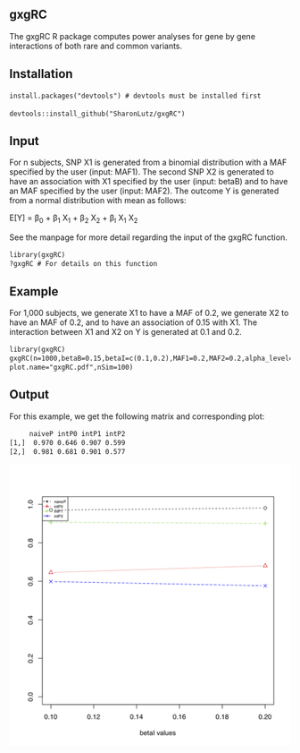 ## gxgRC
The gxgRC R package computes power analyses for gene by gene interactions of both rare and common variants.

## Installation
```
install.packages("devtools") # devtools must be installed first

devtools::install_github("SharonLutz/gxgRC")
```

## Input
For n subjects, SNP X1 is generated from a binomial distribution with a MAF specified by the user (input: MAF1). The second SNP X2 is generated to have an association with X1 specified by the user (input: betaB) and to have an MAF specified by the user (input: MAF2). The outcome Y is generated from a normal distribution with mean as follows:

E\[Y\] = &beta;<sub>0</sub> + &beta;<sub>1</sub> X<sub>1</sub> + &beta;<sub>2</sub> X<sub>2</sub> + &beta;<sub>I</sub> X<sub>1</sub> X<sub>2</sub>   

See the manpage for more detail regarding the input of the gxgRC function.

```
library(gxgRC)
?gxgRC # For details on this function
```

## Example
For 1,000 subjects, we generate X1 to have a MAF of 0.2, we generate X2 to have an MAF of 0.2, and to have an association of 0.15 with X1. The interaction between X1 and X2 on Y is generated at 0.1 and 0.2.

```
library(gxgRC)
gxgRC(n=1000,betaB=0.15,betaI=c(0.1,0.2),MAF1=0.2,MAF2=0.2,alpha_level=0.05,plot.pdf=T,
plot.name="gxgRC.pdf",nSim=100)
```

## Output
For this example, we get the following matrix and corresponding plot:

```
     naiveP intP0 intP1 intP2
[1,]  0.970 0.646 0.907 0.599
[2,]  0.981 0.681 0.901 0.577
```
<img src="https://github.com/SharonLutz/gxgRC/blob/master/gxgRC.png" width="600">
